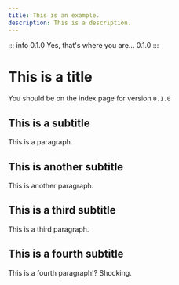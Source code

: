 ```yaml
---
title: This is an example.
description: This is a description.
---
```


::: info 0.1.0
Yes, that's where you are... 0.1.0
:::

# This is a title

You should be on the index page for version `0.1.0`

## This is a subtitle

This is a paragraph.

## This is another subtitle

This is another paragraph.

## This is a third subtitle

This is a third paragraph.

## This is a fourth subtitle

This is a fourth paragraph!? Shocking.

